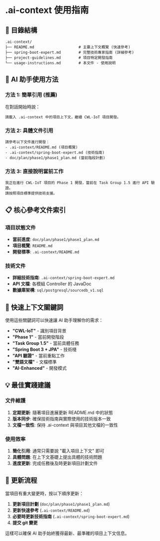 # .ai-context 使用指南

## 📂 目錄結構

```
.ai-context/
├── README.md                    # 主要上下文概覽 (快速參考)
├── spring-boot-expert.md        # 完整技術專家指南 (詳細參考)
├── project-guidelines.md        # 項目特定開發指南
└── usage-instructions.md        # 本文件 - 使用說明
```

## 🚀 AI 助手使用方法

### 方法 1: 簡單引用 (推薦)

在對話開始時說：

```
請載入 .ai-context 中的項目上下文，繼續 CWL-IoT 項目開發。
```

### 方法 2: 具體文件引用

```
請參考以下文件進行開發：
- .ai-context/README.md (項目概覽)
- .ai-context/spring-boot-expert.md (技術指南)
- doc/plan/phase1/phase1_plan.md (當前階段計劃)
```

### 方法 3: 直接說明當前工作

```
我正在進行 CWL-IoT 項目的 Phase 1 開發，當前在 Task Group 1.5 進行 API 驗證。
請按照項目標準提供技術支援。
```

## 📋 核心參考文件索引

### 項目狀態文件
- **當前進度**: `doc/plan/phase1/phase1_plan.md`
- **項目概覽**: `README.md`
- **開發標準**: `.ai-context/README.md`

### 技術文件
- **詳細技術指南**: `.ai-context/spring-boot-expert.md`
- **API 文檔**: 各模組 Controller 的 JavaDoc
- **數據庫架構**: `sql/postgresql/sourcedb_v1.sql`

## 🎯 快速上下文關鍵詞

使用這些關鍵詞可以快速讓 AI 助手理解你的需求：

- **"CWL-IoT"** - 識別項目背景
- **"Phase 1"** - 當前開發階段
- **"Task Group 1.5"** - 當前具體任務
- **"Spring Boot 3 + JPA"** - 技術棧
- **"API 驗證"** - 當前重點工作
- **"雙語文檔"** - 文檔標準
- **"AI-Enhanced"** - 開發模式

## 💡 最佳實踐建議

### 文件維護
1. **定期更新**: 隨著項目進展更新 README.md 中的狀態
2. **版本同步**: 確保技術指南與實際使用的技術版本一致
3. **文檔一致性**: 保持 .ai-context 與項目其他文檔的一致性

### 使用效率
1. **簡化引用**: 通常只需要說 "載入項目上下文" 即可
2. **具體問題**: 在上下文基礎上提出具體的技術問題
3. **進度更新**: 完成任務後及時更新項目計劃文件

## 🔄 更新流程

當項目有重大變更時，按以下順序更新：

1. **更新項目計劃** (`doc/plan/phase1/phase1_plan.md`)
2. **更新快速參考** (`.ai-context/README.md`)
3. **必要時更新技術指南** (`.ai-context/spring-boot-expert.md`)
4. **提交 git 變更**

這樣可以確保 AI 助手始終獲得最新、最準確的項目上下文信息。